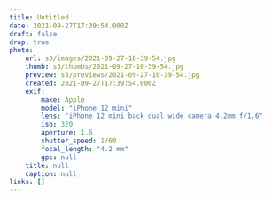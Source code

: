 ```yaml
---
title: Untitled
date: 2021-09-27T17:39:54.000Z
draft: false
drop: true
photo:
    url: s3/images/2021-09-27-10-39-54.jpg
    thumb: s3/thumbs/2021-09-27-10-39-54.jpg
    preview: s3/previews/2021-09-27-10-39-54.jpg
    created: 2021-09-27T17:39:54.000Z
    exif:
        make: Apple
        model: "iPhone 12 mini"
        lens: "iPhone 12 mini back dual wide camera 4.2mm f/1.6"
        iso: 320
        aperture: 1.6
        shutter_speed: 1/60
        focal_length: "4.2 mm"
        gps: null
    title: null
    caption: null
links: []
---
```

